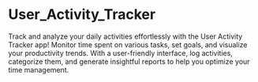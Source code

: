 # User_Activity_Tracker
Track and analyze your daily activities effortlessly with the User Activity Tracker app! Monitor time spent on various tasks, set goals, and visualize your productivity trends. With a user-friendly interface, log activities, categorize them, and generate insightful reports to help you optimize your time management. 
